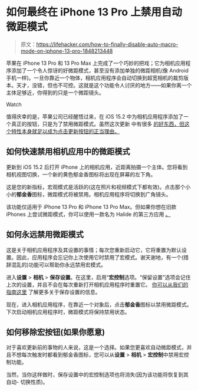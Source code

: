# 如何最终在 iPhone 13 Pro 上禁用自动微距模式

> 原文：<https://lifehacker.com/how-to-finally-disable-auto-macro-mode-on-iphone-13-pro-1848213448>

苹果在 iPhone 13 Pro 和 13 Pro Max 上完成了一个巧妙的把戏；它为相机应用程序添加了一个令人惊讶的好微距模式，甚至没有添加单独的微距相机(像 Android 手机一样)。一旦你靠近一个物体，相机应用程序会自动切换到超宽相机的裁剪版本。天才，没错，但也不可控。这就是这个功能令人讨厌的地方——如果你离一个主体足够近，你得到的只是一个微距镜头。

Watch

值得庆幸的是，苹果公司已经醒悟过来，在 iOS 15.2 中为相机应用程序添加了一个真正的按钮，只是为了禁用微距模式。虽然这次更新 中有很多 [的好东西，但这个特性本身就足以成为点击更新按钮的正当理由。](https://lifehacker.com/16-of-the-best-ios-15-2-feature-updates-worth-knowing-a-1848199396)

## 如何快速禁用相机应用中的微距模式

更新到 iOS 15.2 后打开 iPhone 上的相机应用，近距离拍摄一个主体。您将看到相机视图切换，一个新的黄色郁金香图标将出现在屏幕的左下角。

这是您的新指标，宏观模式是活跃的(这在照片和视频模式下都有效)。点击那个小小的**郁金香**图标，微距模式将被禁用。相机应用程序将切换到广角镜头。

该功能仅适用于 iPhone 13 Pro 和 iPhone 13 Pro Max。但如果你想在旧款 iPhones 上尝试微距模式，你可以使用一款名为 Halide 的第三方应用 [。](https://lifehacker.com/take-iphone-13-pro-style-macro-shots-on-older-phones-wi-1847882923) 

## 如何永远禁用微距模式

这是关于相机应用程序及其设置的事情；每次您重新启动它，它将重置为默认设置。因此，应用程序会忘记你上次使用它时禁用了宏模式。谢天谢地，有一个(措辞混乱的)功能可以帮助你永远禁用宏模式。

进入**设置** > **相机** > **保存设置**。在这里，启用“**宏控制**选项。“保留设置”选项会记住上次的设置，并且不会在每次重新打开相机应用程序时重置它。 [你可以从我们的指南这里](https://lifehacker.com/how-to-keep-your-iphones-camera-settings-from-resetting-1847465245) 了解更多关于保存设置的信息。

现在，进入相机应用程序，在靠近一个对象后，点击**郁金香**图标以禁用微距模式。下次启动相机应用程序时，微距模式将保持禁用状态。

## 如何移除宏按钮(如果你愿意)

对于喜欢更新前的事物的人来说，这是一个选择。如果您更喜欢自动微距模式，并且不想每次触发时都看到郁金香图标，您可以从**设置** > **相机** > **宏控制**中禁用宏控制功能。

当然，当你这样做时，保存设置中的宏控制选项也将消失(因为该功能将恢复到其自动- 切换性质)。
